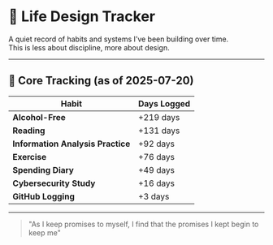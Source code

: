 # 🧭 Life Design Tracker

A quiet record of habits and systems I’ve been building over time.  
This is less about discipline, more about design.

---

## 🌱 Core Tracking (as of 2025-07-20)

| Habit | Days Logged |
|-------|--------------|
| **Alcohol-Free** | +219 days  
| **Reading** | +131 days    
| **Information Analysis Practice** | +92 days
| **Exercise** | +76 days  
| **Spending Diary** | +49 days  
| **Cybersecurity Study** | +16 days  
| **GitHub Logging** | +3 days  

---
> "As I keep promises to myself, I find that the promises I kept begin to keep me"
